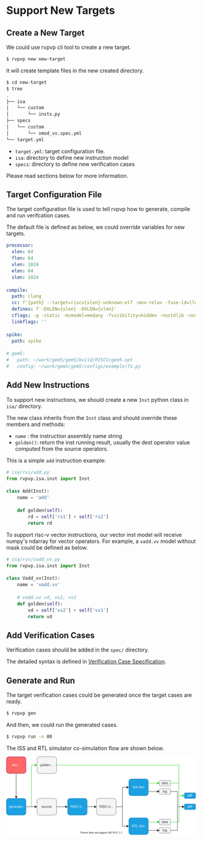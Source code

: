 # Support New Targets

## Create a New Target

We could use rvpvp cli tool to create a new target.

```bash
$ rvpvp new new-target
```

It will create template files in the new created directory.

```bash
$ cd new-target
$ tree
.
├── isa
│   └── custom
│       └── insts.py
├── specs
│   └── custom
│       └── vmod_vv.spec.yml
└── target.yml
```

* `target.yml`: target configuration file.
* `isa`: directory to define new instruction model
* `specs`: directory to define new verification cases

Please read sections below for more information.

## Target Configuration File

The target configuration file is used to tell rvpvp how to generate, compile and
run verifcation cases.

The default file is defined as below, we could override variables for new targets.

```yaml
processor:
  xlen: 64
  flen: 64
  vlen: 1024
  elen: 64
  slen: 1024

compile:
  path: clang
  cc: f'{path} --target=riscv{xlen}-unknown-elf -mno-relax -fuse-ld=lld -march=rv{xlen}gv0p10zfh0p1 -menable-experimental-extensions'
  defines: f'-DXLEN={xlen} -DVLEN={vlen}'
  cflags: -g -static -mcmodel=medany -fvisibility=hidden -nostdlib -nostartfiles
  linkflags: ''

spike:
  path: spike

# gem5:
#   path: ~/work/gem5/gem5/build/RISCV/gem5.opt
#   config: ~/work/gem5/gem5/configs/example/fs.py
```

## Add New Instructions

To support new instructions, we should create a new `Inst` python class in `isa/`
directory.

The new class inherits from the `Inst` class and should override these members
and methods:

 - `name` : the instruction assembly name string
 - `golden()`: return the inst running result, usually the dest operator value
   computed from the source operators.

This is a simple `add` instruction example:

```python
# isa/rvi/add.py
from rvpvp.isa.inst import Inst

class Add(Inst):
    name = 'add'

    def golden(self):
        rd = self['rs1'] + self['rs2']
        return rd
```

To support risc-v vector instructions, our vector inst model will receive
numpy's ndarray for vector operators. For example, a `vadd.vv` model without
mask could be defined as below.

```python
# isa/rvv/vadd_vv.py
from rvpvp.isa.inst import Inst

class Vadd_vv(Inst):
    name = 'vadd.vv'

    # vadd.vv vd, vs2, vs1
    def golden(self):
        vd = self['vs2'] + self['vs1']
        return vd
```

## Add Verification Cases

Verification cases should be added in the `spec/` directory.

The detailed syntax is defined in [Verification Case Specification](../reference/spec).

## Generate and Run

The target verification cases could be generated once the target cases are ready.

```bash
$ rvpvp gen
```

And then, we could run the generated cases.

```bash
$ rvpvp run -n 80
```

The ISS and RTL simulator co-simulation flow are shown below.

![flow](images/cosim-flow.svg)
